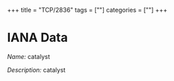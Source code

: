 +++
title = "TCP/2836"
tags = [""]
categories = [""]
+++

# IANA Data

_Name:_ catalyst

_Description:_ catalyst

